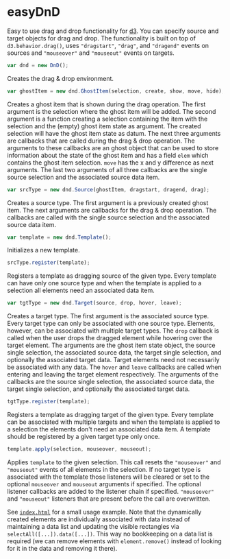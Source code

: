 easyDnD
=======

Easy to use drag and drop functionality for [d3](https://github.com/mbostock/d3/).
You can specify source and target objects for
drag and drop. The functionality is built on top
of `d3.behavior.drag()`, uses `"dragstart"`, `"drag"`,
and `"dragend"` events on sources and `"mouseover"` and
`"mouseout"` events on targets.

```javascript
var dnd = new DnD();
```

Creates the drag & drop environment.

```javascript
var ghostItem = new dnd.GhostItem(selection, create, show, move, hide);
```

Creates a ghost item that is shown during the drag operation. The
first argument is the selection where the ghost item will be added. The
second argument is a function creating a selection containing the item
with the selection and the (empty) ghost item state as argument. The
created selection will have the ghost item state as datum. The next
three arguments are callbacks that are called during the drag & drop
operation. The arguments to these callbacks are an ghost object that
can be used to store information about the state of the ghost item
and has a field `elem` which contains the ghost item selection.
`move` has the x and y difference as next arguments. The last two arguments
of all three callbacks are the single source selection and the
associated source data item.

```javascript
var srcType = new dnd.Source(ghostItem, dragstart, dragend, drag);
```

Creates a source type. The first argument is a previously created ghost item.
The next arguments are callbacks for the drag & drop operation. The callbacks
are called with the single source selection and the associated source data item.

```javascript
var template = new dnd.Template();
```

Initializes a new template.

```javascript
srcType.register(template);
```

Registers a template as dragging source of the given type.
Every template can have only one source type and when the template
is applied to a selection all elements need an associated data item.

```javascript
var tgtType = new dnd.Target(source, drop, hover, leave);
```

Creates a target type. The first argument is the associated source type.
Every target type can only be associated with one source type. Elements, however,
can be associated with multiple target types. The `drop` callback is called when
the user drops the dragged element while hovering over the target element.
The arguments are the ghost item state object, the source single selection,
the associated source data, the target single selection, and optionally the
associated target data. Target elements need not necessarily be associated with
any data. The `hover` and `leave` callbacks are called when entering and leaving
the target element respectively. The arguments of the callbacks are
the source single selection, the associated source data, the target single
selection, and optionally the associated target data.

```javascript
tgtType.register(template);
```

Registers a template as dragging target of the given type.
Every template can be associated with multiple targets and when the template
is applied to a selection the elements don't need an associated data item.
A template should be registered by a given target type only once.

```javascript
template.apply(selection, mouseover, mouseout);
```

Applies `template` to the given selection. This call resets the
`"mouseover"` and `"mouseout"` events of all elements in the selection.
If no target type is associated with the template those listeners will
be cleared or set to the optional `mouseover` and `mouseout` arguments
if specified. The optional listener callbacks are added to the listener
chain if specified. `"mouseover"` and `"mouseout"` listeners that are
present before the call are overwritten.

See [`index.html`](index.html) for a small usage example. Note that the
dynamically created elements are individually associated with data instead of
maintaining a data list and updating the visible rectangles via `selectAll([...]).data([...])`.
This way no bookkeeping on a data list is required (we can remove elements with
`element.remove()` instead of looking for it in the data and removing it there).
